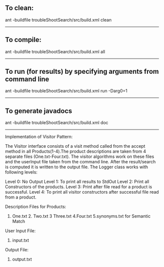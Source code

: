 ## To clean:
ant -buildfile troubleShootSearch/src/build.xml clean

-----------------------------------------------------------------------
## To compile: 
ant -buildfile troubleShootSearch/src/build.xml all

-----------------------------------------------------------------------
## To run (for results) by specifying arguments from command line 

ant -buildfile troubleShootSearch/src/build.xml run -Darg0=1

-----------------------------------------------------------------------

## To generate javadocs 

ant -buildfile troubleShootSearch/src/build.xml doc 

-----------------------------------------------------------------------

Implementation of Visitor Pattern:

The Visitor interface consists of a visit method called from the accept method in all Products(1-4).The product descriptions are taken from 4 separate files (One.txt-Four.txt).
The visitor algorithms work on these files and the userInput file taken from the command line. 
After the result/search is computed it is written to the output file. The Logger class works with following levels:

Level 0: No Output
Level 1: To print all results to StdOut
Level 2: Print all Constructors of the products.
Level 3: Print after file read for a product is successful.
Level 4: To print all visitor constructors after successful file read from a product.

Description Files for Products:
1. One.txt 2. Two.txt 3 Three.txt 4.Four.txt 5.synonyms.txt for Semantic Match

User Input File:
1. input.txt

Output File:
1. output.txt 
